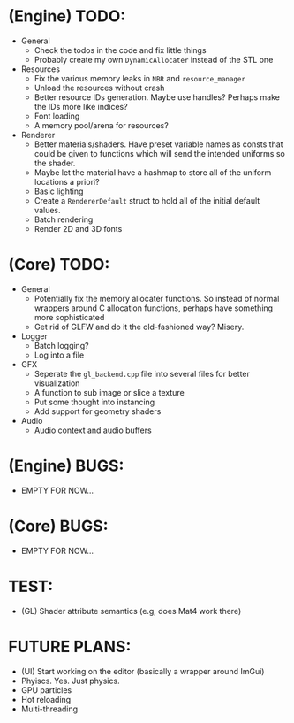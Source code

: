 # (Engine) TODO: 
* General 
    - Check the todos in the code and fix little things
    - Probably create my own `DynamicAllocater` instead of the STL one
* Resources 
    - Fix the various memory leaks in `NBR` and `resource_manager`
    - Unload the resources without crash
    - Better resource IDs generation. Maybe use handles? Perhaps make the IDs more like indices?
    - Font loading 
    - A memory pool/arena for resources?
* Renderer 
    - Better materials/shaders. Have preset variable names as consts that could be given to functions which will send the intended uniforms so the shader.
    - Maybe let the material have a hashmap to store all of the uniform locations a priori?
    - Basic lighting
    - Create a `RendererDefault` struct to hold all of the initial default values.
    - Batch rendering 
    - Render 2D and 3D fonts

# (Core) TODO: 
* General
    - Potentially fix the memory allocater functions. So instead of normal wrappers around C allocation functions, perhaps have something more sophisticated
    - Get rid of GLFW and do it the old-fashioned way? Misery.
* Logger 
    - Batch logging? 
    - Log into a file
* GFX 
    - Seperate the `gl_backend.cpp` file into several files for better visualization
    - A function to sub image or slice a texture 
    - Put some thought into instancing
    - Add support for geometry shaders
* Audio 
    - Audio context and audio buffers

# (Engine) BUGS: 
- EMPTY FOR NOW...

# (Core) BUGS: 
- EMPTY FOR NOW...

# TEST: 
- (GL) Shader attribute semantics (e.g, does Mat4 work there)

# FUTURE PLANS: 
- (UI) Start working on the editor (basically a wrapper around ImGui)
- Phyiscs. Yes. Just physics.
- GPU particles
- Hot reloading
- Multi-threading
